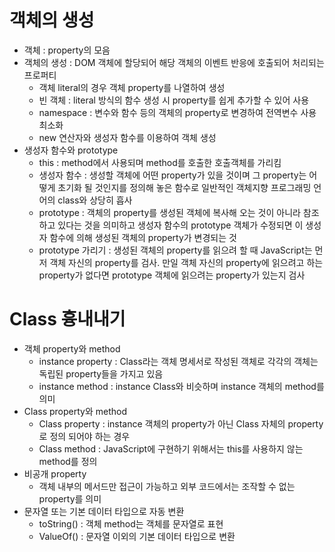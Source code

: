 # 객체의 생성

- 객체 : property의 모음
- 객체의 생성 : DOM 객체에 할당되어 해당 객체의 이벤트 반응에 호출되어 처리되는 프로퍼티
  - 객체 literal의 경우 객체 property를 나열하여 생성
  - 빈 객체 : literal 방식의 함수 생성 시 property를 쉽게 추가할 수 있어 사용
  - namespace : 변수와 함수 등의 객체의 property로 변경하여 전역변수 사용 최소화
  - new 연산자와 생성자 함수를 이용하여 객체 생성
- 생성자 함수와 prototype
  - this : method에서 사용되며 method를 호출한 호출객체를 가리킴
  - 생성자 함수 : 생성할 객체에 어떤 property가 있을 것이며 그 property는 어떻게 초기화 될 것인지를 정의해 놓은 함수로 일반적인 객체지향 프로그래밍 언어의 class와 상당히 흡사
  - prototype : 객체의 property를 생성된 객체에 복사해 오는 것이 아니라 참조하고 있다는 것을 의미하고 생성자 함수의 prototype 객체가 수정되면 이 생성자 함수에 의해 생성된 객체의 property가 변경되는 것
  - prototype 가리기 : 생성된 객체의 property를 읽으려 할 때 JavaScript는 먼저 객체 자신의 property를 검사. 만일 객체 자신의 property에 읽으려고 하는 property가 없다면 prototype 객체에 읽으려는 property가 있는지 검사



# Class 흉내내기

- 객체 property와 method
  - instance property : Class라는 객체 명세서로 작성된 객체로 각각의 객체는 독립된 property들을 가지고 있음
  - instance method : instance Class와 비슷하며 instance 객체의 method를 의미
- Class property와 method
  - Class property : instance 객체의 property가 아닌 Class 자체의 property로 정의 되어야 하는 경우
  - Class method : JavaScript에 구현하기 위해서는 this를 사용하지 않는 method를 정의
- 비공개 property
  - 객체 내부의 메서드만 접근이 가능하고 외부 코드에서는 조작할 수 없는 property를 의미
- 문자열 또는 기본 데이터 타입으로 자동 변환
  - toString() : 객체 method는 객체를 문자열로 표현
  - ValueOf() : 문자열 이외의 기본 데이터 타입으로 변환